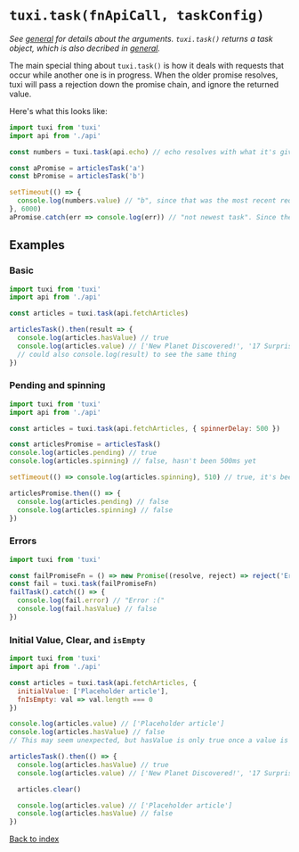 # `tuxi.task(fnApiCall, taskConfig)`

_See [general](general.md) for details about the arguments. `tuxi.task()` returns a task object, which is also decribed in [general](general.md)._

The main special thing about `tuxi.task()` is how it deals with requests that occur while another one is in progress. When the older promise resolves, tuxi will pass a rejection down the promise chain, and ignore the returned value.

Here's what this looks like:

```js
import tuxi from 'tuxi'
import api from './api'

const numbers = tuxi.task(api.echo) // echo resolves with what it's given after 5 seconds.

const aPromise = articlesTask('a')
const bPromise = articlesTask('b')

setTimeout(() => {
  console.log(numbers.value) // "b", since that was the most recent request
}, 6000)
aPromise.catch(err => console.log(err)) // "not newest task". Since the "a" task was overrridden by the "b" task, the "a" promise is rejected.
```

## Examples

### Basic

```js
import tuxi from 'tuxi'
import api from './api'

const articles = tuxi.task(api.fetchArticles)

articlesTask().then(result => {
  console.log(articles.hasValue) // true
  console.log(articles.value) // ['New Planet Discovered!', '17 Surprising Superfoods!', ...]
  // could also console.log(result) to see the same thing
})
```

### Pending and spinning

```js
import tuxi from 'tuxi'
import api from './api'

const articles = tuxi.task(api.fetchArticles, { spinnerDelay: 500 })

const articlesPromise = articlesTask()
console.log(articles.pending) // true
console.log(articles.spinning) // false, hasn't been 500ms yet

setTimeout(() => console.log(articles.spinning), 510) // true, it's been more than 500ms. Pending will also still be true.

articlesPromise.then(() => {
  console.log(articles.pending) // false
  console.log(articles.spinning) // false
})
```

### Errors

```js
import tuxi from 'tuxi'

const failPromiseFn = () => new Promise((resolve, reject) => reject('Error :('))
const fail = tuxi.task(failPromiseFn)
failTask().catch(() => {
  console.log(fail.error) // "Error :("
  console.log(fail.hasValue) // false
})
```

### Initial Value, Clear, and `isEmpty`

```js
import tuxi from 'tuxi'
import api from './api'

const articles = tuxi.task(api.fetchArticles, {
  initialValue: ['Placeholder article'],
  fnIsEmpty: val => val.length === 0
})

console.log(articles.value) // ['Placeholder article']
console.log(articles.hasValue) // false
// This may seem unexpected, but hasValue is only true once a value is actually fetched. If you think this shouldn't be the case, feel free to create an issue.

articlesTask().then(() => {
  console.log(articles.hasValue) // true
  console.log(articles.value) // ['New Planet Discovered!', '17 Surprising Superfoods!', ...]

  articles.clear()

  console.log(articles.value) // ['Placeholder article']
  console.log(articles.hasValue) // false
})
```

[Back to index](readme.md)